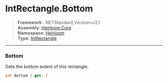 # IntRectangle.Bottom

> **Framework**: .NETStandard,Version=v2.1  
> **Assembly**: [Heirloom.Core][0]  
> **Namespace**: [Heirloom][0]  
> **Type**: [IntRectangle][1]  

--------------------------------------------------------------------------------

### Bottom

Gets the bottom extent of this rectangle.

```cs
int Bottom { get; }
```

[0]: ..\Heirloom.Core.md
[1]: Heirloom.IntRectangle.md
